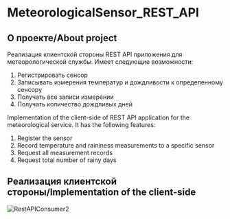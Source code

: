 # MeteorologicalSensor_REST_API

<!-- ABOUT THE PROJECT -->
## О проекте/About project

  Реализация клиентской стороны REST API приложения для метеорологической службы. 
  Имеет следующие возможности:
  1. Регистрировать сенсор
  2. Записывать измерения температур и дождливости к определенному сенсору
  3. Получать все записи измерении
  4. Получать количество дождливых дней

  Implementation of the client-side of REST API application for the meteorological service. 
  It has the following features:
  1. Register the sensor
  2. Record temperature and raininess measurements to a specific sensor
  3. Request all measurement records
  4. Request total number of rainy days

## Реализация клиентской стороны/Implementation of the client-side

![RestAPIConsumer2](https://user-images.githubusercontent.com/114854020/215162929-99324f7c-45e1-4761-aefd-4b778c48bc95.gif)
